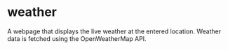 # weather
A webpage that displays the live weather at the entered location. Weather data is fetched using the OpenWeatherMap API.
